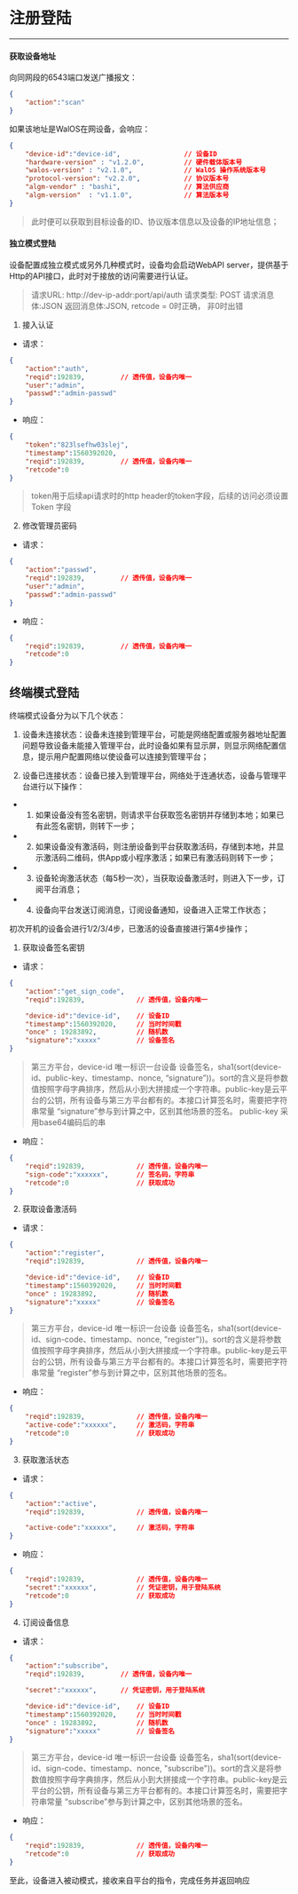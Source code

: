 # 注册登陆
--------

#### 获取设备地址

向同网段的6543端口发送广播报文：

```json
{
    "action":"scan"
}       
```

如果该地址是WalOS在网设备，会响应：

```json
{
    "device-id":"device-id",                // 设备ID
    "hardware-version" : "v1.2.0",          // 硬件载体版本号
    "walos-version" : "v2.1.0",             // WalOS 操作系统版本号
    "protocol-version": "v2.2.0",           // 协议版本号
    "algm-vendor" : "bashi",                // 算法供应商
    "algm-version"  : "v1.1.0",             // 算法版本号
}
```

> 此时便可以获取到目标设备的ID、协议版本信息以及设备的IP地址信息；


#### 独立模式登陆
设备配置成独立模式或另外几种模式时，设备均会启动WebAPI server，提供基于Http的API接口，此时对于接放的访问需要进行认证。

>请求URL: http://dev-ip-addr:port/api/auth
>请求类型: POST
>请求消息体:JSON
>返回消息体:JSON, retcode = 0时正确， 非0时出错

1. 接入认证

- 请求：

```json
{
    "action":"auth",
    "reqid":192839,         // 透传值，设备内唯一
    "user":"admin",
    "passwd":"admin-passwd"
}
```

- 响应：

```json
{
    "token":"823lsefhw03slej",
    "timestamp":1560392020,
    "reqid":192839,         // 透传值，设备内唯一
    "retcode":0
}
```

>token用于后续api请求时的http header的token字段，后续的访问必须设置 Token 字段

2. 修改管理员密码

- 请求：

```json
{
    "action":"passwd",
    "reqid":192839,         // 透传值，设备内唯一
    "user":"admin",
    "passwd":"admin-passwd"
}
```

- 响应：

```json
{
    "reqid":192839,         // 透传值，设备内唯一
    "retcode":0
}
``` 

## 终端模式登陆

终端模式设备分为以下几个状态：
1. 设备未连接状态：设备未连接到管理平台，可能是网络配置或服务器地址配置问题导致设备未能接入管理平台，此时设备如果有显示屏，则显示网络配置信息，提示用户配置网络以使设备可以连接到管理平台；

2. 设备已连接状态：设备已接入到管理平台，网络处于连通状态，设备与管理平台进行以下操作：
- 1. 如果设备没有签名密钥，则请求平台获取签名密钥并存储到本地；如果已有此签名密钥，则转下一步；
- 2. 如果设备没有激活码，则注册设备到平台获取激活码，存储到本地，并显示激活码二维码，供App或小程序激活；如果已有激活码则转下一步；
- 3. 设备轮询激活状态（每5秒一次），当获取设备激活时，则进入下一步，订阅平台消息；
- 4. 设备向平台发送订阅消息，订阅设备通知，设备进入正常工作状态；

初次开机的设备会进行1/2/3/4步，已激活的设备直接进行第4步操作；


1. 获取设备签名密钥

- 请求：

```json
{
    "action":"get_sign_code",
    "reqid":192839,             // 透传值，设备内唯一

    "device-id":"device-id",    // 设备ID
    "timestamp":1560392020,     // 当时时间戳
    "once" : 19283892,          // 随机数
    "signature":"xxxxx"         // 设备签名
}
```

> 第三方平台，device-id 唯一标识一台设备
> 设备签名，sha1(sort(device-id、public-key、timestamp、nonce, “signature”))。sort的含义是将参数值按照字母字典排序，然后从小到大拼接成一个字符串。public-key是云平台的公钥，所有设备与第三方平台都有的。本接口计算签名时，需要把字符串常量 “signature”参与到计算之中，区别其他场景的签名。
> public-key 采用base64编码后的串

- 响应：

```json
{
    "reqid":192839,             // 透传值，设备内唯一
    "sign-code":"xxxxxx",       // 签名码，字符串
    "retcode":0                 // 获取成功
}
```

2. 获取设备激活码


- 请求：

```json
{
    "action":"register",
    "reqid":192839,             // 透传值，设备内唯一

    "device-id":"device-id",    // 设备ID
    "timestamp":1560392020,     // 当时时间戳
    "once" : 19283892,          // 随机数
    "signature":"xxxxx"         // 设备签名
}
```

> 第三方平台，device-id 唯一标识一台设备
> 设备签名，sha1(sort(device-id、sign-code、timestamp、nonce, "register"))。sort的含义是将参数值按照字母字典排序，然后从小到大拼接成一个字符串。public-key是云平台的公钥，所有设备与第三方平台都有的。本接口计算签名时，需要把字符串常量 “register”参与到计算之中，区别其他场景的签名。

- 响应：

```json
{
    "reqid":192839,             // 透传值，设备内唯一
    "active-code":"xxxxxx",     // 激活码，字符串
    "retcode":0                 // 获取成功
}
```


3. 获取激活状态


- 请求：

```json
{
    "action":"active",
    "reqid":192839,             // 透传值，设备内唯一

    "active-code":"xxxxxx",     // 激活码，字符串
}
```

- 响应：

```json
{
    "reqid":192839,             // 透传值，设备内唯一
    "secret":"xxxxxx",          // 凭证密钥，用于登陆系统
    "retcode":0                 // 获取成功
}
```

4. 订阅设备信息

- 请求：

```json
{
    "action":"subscribe",
    "reqid":192839,         // 透传值，设备内唯一

    "secret":"xxxxxx",      // 凭证密钥，用于登陆系统

    "device-id":"device-id",    // 设备ID
    "timestamp":1560392020,     // 当时时间戳
    "once" : 19283892,          // 随机数
    "signature":"xxxxx"         // 设备签名
}
```
> 第三方平台，device-id 唯一标识一台设备
> 设备签名，sha1(sort(device-id、sign-code、timestamp、nonce, "subscribe"))。sort的含义是将参数值按照字母字典排序，然后从小到大拼接成一个字符串。public-key是云平台的公钥，所有设备与第三方平台都有的。本接口计算签名时，需要把字符串常量 “subscribe”参与到计算之中，区别其他场景的签名。

- 响应：

```json
{
    "reqid":192839,             // 透传值，设备内唯一
    "retcode":0                 // 获取成功
}
```

至此，设备进入被动模式，接收来自平台的指令，完成任务并返回响应
